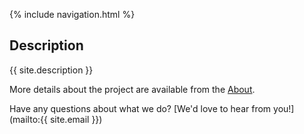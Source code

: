 
{% include navigation.html %}

## Description
{{ site.description }}

More details about the project are available from the [About](about).

Have any questions about what we do? [We'd love to hear from you!](mailto:{{ site.email }})
